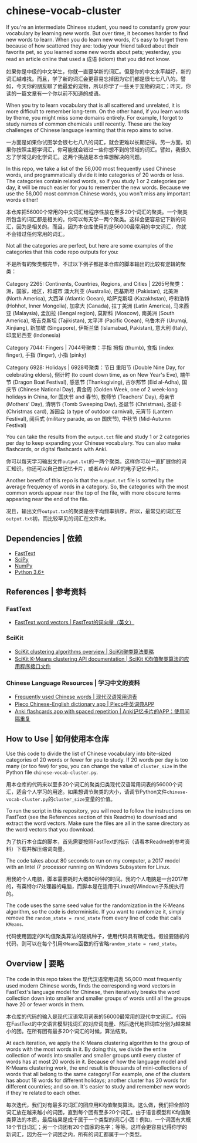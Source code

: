 # chinese-vocab-cluster
If you're an intermediate Chinese student, you need to constantly grow your vocabulary by learning new words. But over time, it becomes harder to find new words to learn. When you do learn new words, it's easy to forget them because of how scattered they are: today your friend talked about their favorite pet, so you learned some new words about pets; yesterday, you read an article online that used a 成语 (idiom) that you did not know.

如果你是中级的中文学生，你就一直要学新的词汇。但是你的中文水平越好，新的词汇越难找。而且，学了新的词汇会更容易忘掉因为它们都是很七七八八的。譬如，今天你的朋友聊了他最爱的宠物，所以你学了一些关于宠物的词汇；昨天，你读的一篇文章有一个你以前不知道的成语。

When you try to learn vocabulary that is all scattered and unrelated, it is more difficult to remember long-term. On the other hand, if you learn words by theme, you might miss some domains entirely. For example, I forgot to study names of common chemicals until recently. These are the key challenges of Chinese language learning that this repo aims to solve.

一方面是如果你试图学会很七七八八的词汇，就会更难以长期记得。另一方面，如果你按照主题学词汇，你可能就会错过一些你想不到的领域的词汇。譬如，我很久忘了学常见的化学词汇。这两个挑战是本仓库想解决的问题。

In this repo, we take a list of the 56,000 most frequently used Chinese words, and programmatically divide it into categories of 20 words or less. The categories contain related words, so if you study 1 or 2 categories per day, it will be much easier for you to remember the new words. Because we use the 56,000 most common Chinese words, you won't miss any important words either!

本仓库把56000个常用的中文词汇给程序性放在至多20个词汇的聚类。一个聚类所包含的词汇都是相关的。你可以每天学一两个聚类。这样会更容易记下新的词汇，因为是相关的。而且，因为本仓库使用的是56000最常用的中文词汇，你就不会错过任何常用的词汇。

Not all the categories are perfect, but here are some examples of the categories that this code repo outputs for you:

不是所有的聚类都完毕，不过以下例子都是本仓库的脚本输出的比较有逻辑的聚类：

Category 2265: Continents, Countries, Regions, and Cities | 2265号聚类：洲，国家，地区，和城市
澳大利亚 (Australia), 巴基斯坦 (Pakistan), 北美洲 (North America), 大西洋 (Atlantic Ocean), 哈萨克斯坦 (Kazakhstan), 呼和浩特 (Hohhot, Inner Mongolia), 加拿大 (Canada), 拉丁美洲 (Latin America), 马来西亚 (Malaysia), 孟加拉 (Bengal region), 莫斯科 (Moscow), 南美洲 (South America), 塔吉克斯坦 (Tajikistan), 太平洋 (Pacific Ocean), 乌鲁木齐 (Urumqi, Xinjiang), 新加坡 (Singapore), 伊斯兰堡 (Islamabad, Pakistan), 意大利 (Italy), 印度尼西亚 (Indonesia)

Category 7044: Fingers | 7044号聚类：手指
拇指 (thumb), 食指 (index finger), 手指 (finger), 小指 (pinky)

Category 6928: Holidays | 6928号聚类：节日
重阳节 (Double Nine Day, for celebrating elders), 倒计时 (to count down time, as on New Year's Eve), 端午节 (Dragon Boat Festival), 感恩节 (Thanksgiving), 古尔邦节 (Eid al-Adha), 国庆节 (Chinese National Day), 黄金周 (Golden Week, one of 2 week-long holidays in China, for 国庆节 and 春节), 教师节 (Teachers' Day), 母亲节 (Mothers' Day), 清明节 (Tomb Sweeping Day), 圣诞节 (Christmas), 圣诞卡 (Christmas card), 游园会 (a type of outdoor carnival), 元宵节 (Lantern Festival), 阅兵式 (military parade, as on 国庆节), 中秋节 (Mid-Autumn Festival)

You can take the results from the `output.txt` file and study 1 or 2 categories per day to keep expanding your Chinese vocabulary. You can also make flashcards, or digital flashcards with Anki.

你可以每天学习输出文件`output.txt`的一两个聚类。这样你可以一直扩展你的词汇知识。你还可以自己做记忆卡片，或者Anki APP的电子记忆卡片。

Another benefit of this repo is that the `output.txt` file is sorted by the average frequency of words in a category. So, the categories with the most common words appear near the top of the file, with more obscure terms appearing near the end of the file.

况且，输出文件`output.txt`的聚类是依平均频率排序。所以，最常见的词汇在`output.txt`初，而比较罕见的词汇在文件末。

## Dependencies | 依赖
* [FastText](https://fasttext.cc/docs/en/support.html)
* [SciPy](https://docs.scipy.org/doc/scipy/reference/)
* [NumPy](https://numpy.org/doc/)
* [Python 3.6+](https://www.python.org/)

## References | 参考资料

### FastText
* [FastText word vectors | FastText的词向量（英文）](https://fasttext.cc/docs/en/crawl-vectors.html)

### SciKit
* [SciKit clustering algorithms overview | SciKit聚类算法要略](https://scikit-learn.org/stable/modules/clustering.html)
* [SciKit K-Means clustering API documentation | SciKit K均值聚类算法的应用程序接口文件](https://scikit-learn.org/stable/modules/generated/sklearn.cluster.KMeans.html#sklearn.cluster.KMeans)

### Chinese Language Resources | 学习中文的资料
* [Frequently used Chinese words | 现代汉语常用词表](https://gist.github.com/indiejoseph/eae09c673460aa0b56db)
* [Pleco Chinese-English dictionary app | Pleco中英词典APP](https://www.pleco.com/)
* [Anki flashcards app with spaced repetition | Anki记忆卡片的APP：使用间隔重复](https://apps.ankiweb.net/)

## How to Use | 如何使用本仓库

Use this code to divide the list of Chinese vocabulary into bite-sized categories of 20 words or fewer for you to study. If 20 words per day is too many (or too few) for you, you can change the value of `cluster_size` in the Python file `chinese-vocab-cluster.py`.

用本仓库的代码来以至多20个词汇的聚类归类现代汉语常用词表的56000个词汇，适合个人学习的用途。如果想调节聚类的大小，请调节Python文件`chinese-vocab-cluster.py`的`cluster_size`变量的价值。

To run the script in this repository, you will need to follow the instructions on FastText (see the References section of this Readme) to download and extract the word vectors. Make sure the files are all in the same directory as the word vectors that you download.

为了执行本仓库的脚本，首先需要按照FastText的指示（请看本Readme的参考资料）下载并解压缩词向量。

The code takes about 80 seconds to run on my computer, a 2017 model with an Intel i7 processor running on Windows Subsystem for Linux.

用我的个人电脑，脚本需要耗时大概80秒钟的时间。我的个人电脑是一台2017年的，有英特尔i7处理器的电脑，而脚本是在适用于Linux的Windows子系统执行的。

The code uses the same seed value for the randomization in the K-Means algorithm, so the code is deterministic. If you want to randomize it, simply remove the `random_state = rand_state` from every line of code that calls `KMeans`.

代码使用固定的K均值聚类算法的随机种子，使用代码具有确定性。假设要随机的代码，则可以在每个引用`KMeans`函数的行省略`random_state = rand_state`。

## Overview | 要略

The code in this repo takes the 现代汉语常用词表 56,000 most frequently used modern Chinese words, finds the corresponding word vectors in FastText's language model for Chinese, then iteratively breaks the word collection down into smaller and smaller groups of words until all the groups have 20 or fewer words in them.

本仓库的代码的输入是现代汉语常用词表的56000最常用的现代中文词汇。代码在FastText的中文语言模型找词汇的对应词向量、然后迭代地把词库分别为越来越小的团。在所有团有最多20个词汇的时候，算法结束。

At each iteration, we apply the K-Means clustering algorithm to the group of words with the most words in it. By doing this, we divide the entire collection of words into smaller and smaller groups until every cluster of words has at most 20 words in it. Because of how the language model and K-Means clustering work, the end result is thousands of mini-collections of words that all belong to the same category! For example, one of the clusters has about 18 words for different holidays; another cluster has 20 words for different countries; and so on. It's easier to study and remember new words if they're related to each other.

每次迭代，我们对有最多的词汇的团应用K均值聚类算法。这么做，我们把全部的词汇放在越来越小的词团，直到每个团有至多20个词汇。由于语言模型和K均值聚类算法的本质，最后结果是成千属于一个类型的词汇小团！例如，一个词团有大概18个节日词汇；另一个词团有20个国家的名字；等等。这样会更容易记得你学的新词汇，因为在一个词团之内，所有的词汇都属于一个类型。